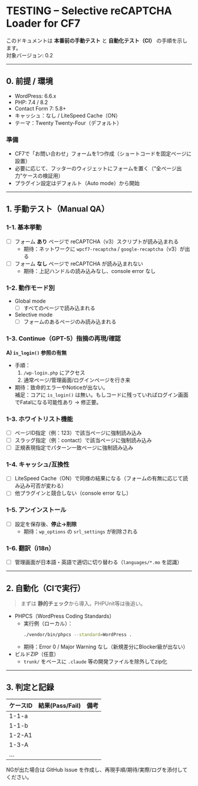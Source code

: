 # TESTING – Selective reCAPTCHA Loader for CF7

このドキュメントは **本番前の手動テスト** と **自動化テスト（CI）** の手順を示します。  
対象バージョン: 0.2

---

## 0. 前提 / 環境

- WordPress: 6.6.x
- PHP: 7.4 / 8.2
- Contact Form 7: 5.8+
- キャッシュ：なし / LiteSpeed Cache（ON）
- テーマ：Twenty Twenty-Four（デフォルト）

### 準備
- CF7で「お問い合わせ」フォームを1つ作成（ショートコードを固定ページに設置）
- 必要に応じて、フッターのウィジェットにフォームを置く（“全ページ出力”ケースの検証用）
- プラグイン設定はデフォルト（Auto mode）から開始

---

## 1. 手動テスト（Manual QA）

### 1-1. 基本挙動
- [ ] フォーム **あり** ページで reCAPTCHA（v3）スクリプトが読み込まれる  
  - 期待：ネットワークに `wpcf7-recaptcha` / `google-recaptcha`（v3）が出る
- [ ] フォーム **なし** ページで reCAPTCHA が読み込まれない  
  - 期待：上記ハンドルの読み込みなし、console error なし

### 1-2. 動作モード別
- Global mode
  - [ ] すべてのページで読み込まれる
- Selective mode
  - [ ] フォームのあるページのみ読み込まれる

### 1-3. Continue（GPT-5）指摘の再現/確認

**A) `is_login()` 参照の有無**
- 手順：
  1. `/wp-login.php` にアクセス
  2. 通常ページ/管理画面/ログインページを行き来
- 期待：致命的エラーやNoticeが出ない。  
  補足：コアに `is_login()` は無い。もしコードに残っていればログイン画面でFatalになる可能性あり → 修正要。



### 1-3. ホワイトリスト機能
- [ ] ページID指定（例：123）で該当ページに強制読み込み
- [ ] スラッグ指定（例：contact）で該当ページに強制読み込み
- [ ] 正規表現指定でパターン一致ページに強制読み込み

### 1-4. キャッシュ/互換性
- [ ] LiteSpeed Cache（ON）で同様の結果になる（フォームの有無に応じて読み込み可否が変わる）
- [ ] 他プラグインと競合しない（console error なし）

### 1-5. アンインストール
- [ ] 設定を保存後、**停止→削除**  
  - 期待：`wp_options` の `srl_settings` が削除される

### 1-6. 翻訳（i18n）
- [ ] 管理画面が日本語・英語で適切に切り替わる（`languages/*.mo` を認識）

---

## 2. 自動化（CIで実行）

> まずは **静的チェック**から導入。PHPUnit等は後追い。

- PHPCS（WordPress Coding Standards）
  - 実行例（ローカル）：
    ```bash
    ./vendor/bin/phpcs --standard=WordPress .
    ```
  - 期待：Error 0 / Major Warning なし（新規差分にBlocker級が出ない）
- ビルドZIP（任意）
  - `trunk/` をベースに `.claude` 等の開発ファイルを除外してzip化

---

## 3. 判定と記録

| ケースID | 結果(Pass/Fail) | 備考 |
|---------|------------------|------|
| 1-1-a   |                  |      |
| 1-1-b   |                  |      |
| 1-2-A1  |                  |      |
| 1-3-A   |                  |      |
| …       |                  |      |

NGが出た場合は GitHub Issue を作成し、再現手順/期待/実際/ログを添付してください。
